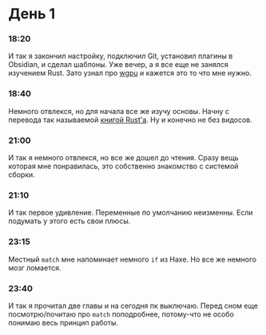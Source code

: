 # День 1
### 18:20
И так я закончил настройку, подключил Git, установил плагины в Obsidian, и сделал шаблоны. Уже вечер, а я все еще не занялся изучением Rust. Зато узнал про [wgpu](https://wgpu.rs) и кажется это то что мне нужно.
### 18:40
Немного отвлекся, но для начала все же изучу основы. Начну с перевода так называемой [книгой Rust'а](https://doc.rust-lang.ru/book/title-page.html). Ну и конечно не без видосов.
### 21:00
И так я немного отвлекся, но все же дошел до чтения. Сразу вещь которая мне понравилась, это собственно знакомство с системой сборки.
### 21:10
И так первое удивление. Переменные по умолчанию неизменны. Если подумать у этого есть свои плюсы.
### 23:15
Местный `match` мне напоминает немного `if` из Haxe. Но все же немного мозг ломается.
### 23:40
И так я прочитал две главы и на сегодня пк выключаю. Перед сном еще посмотрю/почитаю про `match` поподробнее, потому-что не особо понимаю весь принцип работы.
